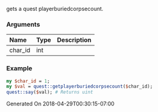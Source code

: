 gets a quest playerburiedcorpsecount.
### Arguments
**Name**|**Type**|**Description**
:---|:---|:---
char_id|int|

### Example

```perl
my $char_id = 1;
my $val = quest::getplayerburiedcorpsecount($char_id);
quest::say($val); # Returns uint
```


Generated On 2018-04-29T00:30:15-07:00